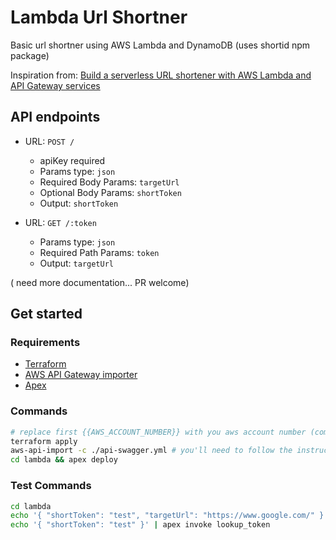 # Lambda Url Shortner

Basic url shortner using AWS Lambda and DynamoDB (uses shortid npm package)

Inspiration from: [Build a serverless URL shortener with AWS Lambda and API Gateway services](http://www.davekonopka.com/2016/serverless-aws-lambda-api-gateway.html)

## API endpoints
- URL: `POST /`
  - apiKey required
  - Params type: `json`
  - Required Body Params: `targetUrl`
  - Optional Body Params: `shortToken`
  - Output: `shortToken`

- URL: `GET /:token`
  - Params type: `json`
  - Required Path Params: `token`
  - Output: `targetUrl`

( need more documentation... PR welcome)

## Get started

### Requirements
- [Terraform](https://www.terraform.io/)
- [AWS API Gateway importer](https://github.com/awslabs/aws-apigateway-importer)
- [Apex](https://github.com/apex/apex)

### Commands
```sh
# replace first {{AWS_ACCOUNT_NUMBER}} with you aws account number (command + F is your friend)
terraform apply
aws-api-import -c ./api-swagger.yml # you'll need to follow the instruction on https://github.com/awslabs/aws-apigateway-importer
cd lambda && apex deploy
```

### Test Commands
```sh
cd lambda
echo '{ "shortToken": "test", "targetUrl": "https://www.google.com/" }' | apex invoke post_token
echo '{ "shortToken": "test" }' | apex invoke lookup_token
```
